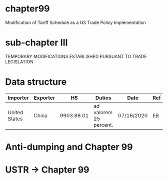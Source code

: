 # chapter99
Modification of Tariff Schedule as a US Trade Policy Implementation

# sub-chapter III
TEMPORARY MODIFICATIONS ESTABLISHED PURSUANT TO TRADE LEGISLATION

# Data structure
| Importer     | Exporter   | HS        | Duties                      | Date      | Ref                 |
|--------------|------------|-----------|-----------------------------|-----------|---------------------|
| United States| China      |9903.88.01 | ad valorem 25 percent.      | 07/16/2020| [FR](https://www.federalregister.gov/documents/2020/07/16/2020-15320/notice-of-product-exclusion-chinas-acts-policies-and-practices-related-to-technology-transfer)|


# Anti-dumping and Chapter 99

# USTR &rightarrow; Chapter 99
